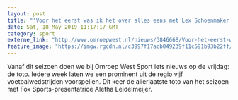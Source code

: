 ```yaml
---
layout: post
title: "'Voor het eerst was ik het over alles eens met Lex Schoenmaker junior'"
date: Sat, 18 May 2019 11:17:17 GMT
category: sport
externe_link: "http://www.omroepwest.nl/nieuws/3846668/Voor-het-eerst-was-ik-het-over-alles-eens-met-Lex-Schoenmaker-junior"
feature_image: "https://imgw.rgcdn.nl/c3997f17acb049239f11c591b93b22ff/opener/3763737.jpg"
---
```


Vanaf dit seizoen doen we bij Omroep West Sport iets nieuws op de vrijdag: de toto. Iedere week laten we een prominent uit de regio vijf voetbalwedstrijden voorspellen. Dit keer de allerlaatste toto van het seizoen met Fox Sports-presentatrice Aletha Leidelmeijer.
